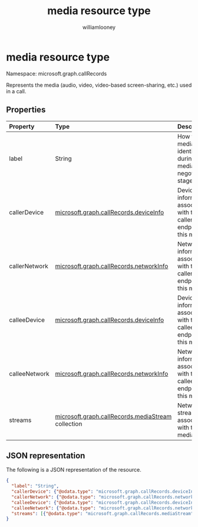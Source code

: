 ﻿---
title: "media resource type"
description: "The media type"
localization_priority: Normal
author: "williamlooney"
ms.prod: "cloud-communications"
doc_type: "resourcePageType"
---

# media resource type

Namespace: microsoft.graph.callRecords

Represents the media (audio, video, video-based screen-sharing, etc.) used in a call.

## Properties

| Property      | Type                                                                             | Description                                                            |
| :------------ | :------------------------------------------------------------------------------- | :--------------------------------------------------------------------- |
| label         | String                                                                           | How the media was identified during media negotiation stage.           |
| callerDevice  | [microsoft.graph.callRecords.deviceInfo](callrecords-deviceinfo.md)              | Device information associated with the caller endpoint of this media.  |
| callerNetwork | [microsoft.graph.callRecords.networkInfo](callrecords-networkinfo.md)            | Network information associated with the caller endpoint of this media. |
| calleeDevice  | [microsoft.graph.callRecords.deviceInfo](callrecords-deviceinfo.md)              | Device information associated with the callee endpoint of this media.  |
| calleeNetwork | [microsoft.graph.callRecords.networkInfo](callrecords-networkinfo.md)            | Network information associated with the callee endpoint of this media. |
| streams       | [microsoft.graph.callRecords.mediaStream](callrecords-mediastream.md) collection | Network streams associated with this media.                            |

## JSON representation

The following is a JSON representation of the resource.

<!-- {
  "blockType": "resource",
  "optionalProperties": [

  ],
  "@odata.type": "microsoft.graph.callRecords.media",
  "baseType": null
}-->

```json
{
  "label": "String",
  "callerDevice": {"@odata.type": "microsoft.graph.callRecords.deviceInfo"},
  "callerNetwork": {"@odata.type": "microsoft.graph.callRecords.networkInfo"},
  "calleeDevice": {"@odata.type": "microsoft.graph.callRecords.deviceInfo"},
  "calleeNetwork": {"@odata.type": "microsoft.graph.callRecords.networkInfo"},
  "streams": [{"@odata.type": "microsoft.graph.callRecords.mediaStream"}]
}
```

<!-- uuid: 16cd6b66-4b1a-43a1-adaf-3a886856ed98
2019-02-04 14:57:30 UTC -->

<!-- {
  "type": "#page.annotation",
  "description": "media resource",
  "keywords": "",
  "section": "documentation",
  "tocPath": ""
}-->
